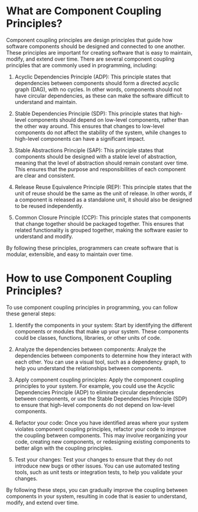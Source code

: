 # What are Component Coupling Principles?

Component coupling principles are design principles that guide how software components should be designed and connected to one another. These principles are important for creating software that is easy to maintain, modify, and extend over time. There are several component coupling principles that are commonly used in programming, including:

1. Acyclic Dependencies Principle (ADP): This principle states that dependencies between components should form a directed acyclic graph (DAG), with no cycles. In other words, components should not have circular dependencies, as these can make the software difficult to understand and maintain.

2. Stable Dependencies Principle (SDP): This principle states that high-level components should depend on low-level components, rather than the other way around. This ensures that changes to low-level components do not affect the stability of the system, while changes to high-level components can have a significant impact.

3. Stable Abstractions Principle (SAP): This principle states that components should be designed with a stable level of abstraction, meaning that the level of abstraction should remain constant over time. This ensures that the purpose and responsibilities of each component are clear and consistent.

4. Release Reuse Equivalence Principle (REP): This principle states that the unit of reuse should be the same as the unit of release. In other words, if a component is released as a standalone unit, it should also be designed to be reused independently.

5. Common Closure Principle (CCP): This principle states that components that change together should be packaged together. This ensures that related functionality is grouped together, making the software easier to understand and modify.

By following these principles, programmers can create software that is modular, extensible, and easy to maintain over time.

# How to use Component Coupling Principles?

To use component coupling principles in programming, you can follow these general steps:

1. Identify the components in your system: Start by identifying the different components or modules that make up your system. These components could be classes, functions, libraries, or other units of code.

2. Analyze the dependencies between components: Analyze the dependencies between components to determine how they interact with each other. You can use a visual tool, such as a dependency graph, to help you understand the relationships between components.

3. Apply component coupling principles: Apply the component coupling principles to your system. For example, you could use the Acyclic Dependencies Principle (ADP) to eliminate circular dependencies between components, or use the Stable Dependencies Principle (SDP) to ensure that high-level components do not depend on low-level components.

4. Refactor your code: Once you have identified areas where your system violates component coupling principles, refactor your code to improve the coupling between components. This may involve reorganizing your code, creating new components, or redesigning existing components to better align with the coupling principles.

5. Test your changes: Test your changes to ensure that they do not introduce new bugs or other issues. You can use automated testing tools, such as unit tests or integration tests, to help you validate your changes.

By following these steps, you can gradually improve the coupling between components in your system, resulting in code that is easier to understand, modify, and extend over time.